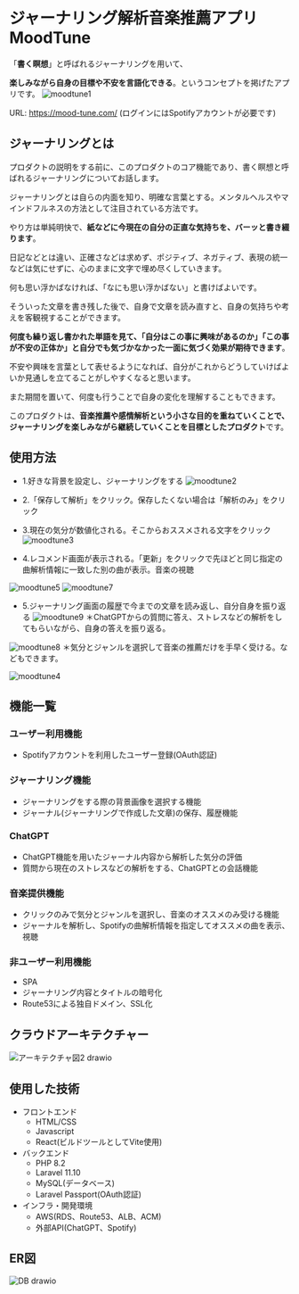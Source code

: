 # ジャーナリング解析音楽推薦アプリ MoodTune
「**書く瞑想**」と呼ばれるジャーナリングを用いて、

**楽しみながら自身の目標や不安を言語化できる**。というコンセプトを掲げたアプリです。
![moodtune1](https://github.com/MatsudaSaku/MoodTune/assets/149235059/265f42cb-1361-4d16-bfa0-cad1506e7507)

URL: https://mood-tune.com/
 (ログインにはSpotifyアカウントが必要です)
 
## ジャーナリングとは
プロダクトの説明をする前に、このプロダクトのコア機能であり、書く瞑想と呼ばれるジャーナリングについてお話します。

ジャーナリングとは自らの内面を知り、明確な言葉とする。メンタルヘルスやマインドフルネスの方法として注目されている方法です。

やり方は単純明快で、**紙などに今現在の自分の正直な気持ちを、バーッと書き綴ります**。

日記などとは違い、正確さなどは求めず、ポジティブ、ネガティブ、表現の統一などは気にせずに、心のままに文字で埋め尽くしていきます。

何も思い浮かばなければ、「なにも思い浮かばない」と書けばよいです。

そういった文章を書き残した後で、自身で文章を読み直すと、自身の気持ちや考えを客観視することができます。

**何度も繰り返し書かれた単語を見て、「自分はこの事に興味があるのか」「この事が不安の正体か」と自分でも気づかなかった一面に気づく効果が期待できます**。

不安や興味を言葉として表せるようになれば、自分がこれからどうしていけばよいか見通しを立てることがしやすくなると思います。

また期間を置いて、何度も行うことで自身の変化を理解することもできます。

このプロダクトは、**音楽推薦や感情解析という小さな目的を重ねていくことで、ジャーナリングを楽しみながら継続していくことを目標としたプロダクト**です。

## 使用方法

- 1.好きな背景を設定し、ジャーナリングをする
  ![moodtune2](https://github.com/MatsudaSaku/MoodTune/assets/149235059/ad7901bd-aa55-4f06-b955-fe116fe40de8)

- 2.「保存して解析」をクリック。保存したくない場合は「解析のみ」をクリック
- 3.現在の気分が数値化される。そこからおススメされる文字をクリック
 ![moodtune3](https://github.com/MatsudaSaku/MoodTune/assets/149235059/36745f87-274c-4d98-be7d-bb1e767b40af)
  
- 4.レコメンド画面が表示される。「更新」をクリックで先ほどと同じ指定の曲解析情報に一致した別の曲が表示。音楽の視聴

![moodtune5](https://github.com/MatsudaSaku/MoodTune/assets/149235059/2b454e33-2eaa-4e47-bdb0-58bbce2a7937)
![moodtune7](https://github.com/MatsudaSaku/MoodTune/assets/149235059/458788b9-4d96-4340-a6c7-0665ce44f232)

- 5.ジャーナリング画面の履歴で今までの文章を読み返し、自分自身を振り返る
![moodtune9](https://github.com/MatsudaSaku/MoodTune/assets/149235059/ba7e8ca7-4378-4aaa-9471-88af96620df9)
＊ChatGPTからの質問に答え、ストレスなどの解析をしてもらいながら、自身の答えを振り返る。

![moodtune8](https://github.com/MatsudaSaku/MoodTune/assets/149235059/a6832424-cbd0-45be-bafa-c2d0087505a8)
＊気分とジャンルを選択して音楽の推薦だけを手早く受ける。などもできます。

![moodtune4](https://github.com/MatsudaSaku/MoodTune/assets/149235059/2f433f01-7bf4-4503-ad49-8c7ee1e94629)
## 機能一覧
### ユーザー利用機能
- Spotifyアカウントを利用したユーザー登録(OAuth認証)

### ジャーナリング機能
- ジャーナリングをする際の背景画像を選択する機能
- ジャーナル(ジャーナリングで作成した文章)の保存、履歴機能

### ChatGPT
- ChatGPT機能を用いたジャーナル内容から解析した気分の評価
- 質問から現在のストレスなどの解析をする、ChatGPTとの会話機能

### 音楽提供機能
- クリックのみで気分とジャンルを選択し、音楽のオススメのみ受ける機能
- ジャーナルを解析し、Spotifyの曲解析情報を指定してオススメの曲を表示、視聴

### 非ユーザー利用機能
- SPA
- ジャーナリング内容とタイトルの暗号化
- Route53による独自ドメイン、SSL化

## クラウドアーキテクチャー
![アーキテクチャ図2 drawio](https://github.com/MatsudaSaku/MoodTune/assets/149235059/eaf106ca-b424-4e85-b4d1-56935d816582)

## 使用した技術
- フロントエンド
  - HTML/CSS
  - Javascript
  - React(ビルドツールとしてVite使用)
- バックエンド
  - PHP 8.2
  - Laravel 11.10
  - MySQL(データベース)
  - Laravel Passport(OAuth認証)
- インフラ・開発環境
  - AWS(RDS、Route53、ALB、ACM)
  - 外部API(ChatGPT、Spotify)
## ER図
![DB drawio](https://github.com/MatsudaSaku/MoodTune/assets/149235059/83fce149-9991-4468-8c54-a75b9382f81d)
